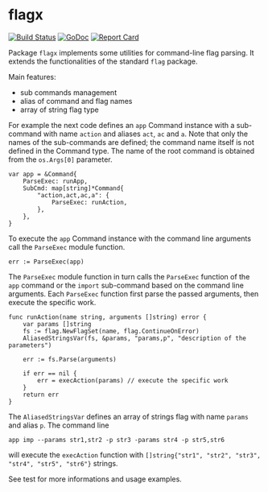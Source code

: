 # flagx

[![Build Status](https://travis-ci.com/mmbros/flagx.svg?branch=main)](https://app.travis-ci.com/github/mmbros/flagx)
[![GoDoc](https://godoc.org/github.com/mmbros/flagx?status.svg)](https://godoc.org/github.com/mmbros/flagx)
[![Report Card](https://goreportcard.com/badge/github.com/mmbros/flagx)](https://goreportcard.com/report/github.com/mmbros/flagx)

Package `flagx` implements some utilities for command-line flag parsing.
It extends the functionalities of the standard `flag` package.

Main features:

- sub commands management
- alias of command and flag names
- array of string flag type

For example the next code defines an `app` Command instance with a sub-command with name `action` and aliases `act`, `ac` and `a`. Note that only the names of the sub-commands are defined; the command name itself is not defined in the Command type. The name of the root command is obtained from the `os.Args[0]` parameter.

```golang
var app = &Command{
    ParseExec: runApp,
    SubCmd: map[string]*Command{
        "action,act,ac,a": {
            ParseExec: runAction,
        },
    },
}
```

To execute the `app` Command instance with the command line arguments call the `ParseExec` module function.

```golang
err := ParseExec(app)
```

The `ParseExec` module function in turn calls the `ParseExec` function of the `app` command or the `import` sub-command based on the command line arguments.
Each `ParseExec` function first parse the passed arguments, then execute the specific work.

```golang
func runAction(name string, arguments []string) error {
    var params []string
    fs := flag.NewFlagSet(name, flag.ContinueOnError)
    AliasedStringsVar(fs, &params, "params,p", "description of the parameters")

    err := fs.Parse(arguments)

    if err == nil {
        err = execAction(params) // execute the specific work
    }
    return err
}
```

The `AliasedStringsVar` defines an array of strings flag with name `params` and alias `p`.
The command line

```shell
app imp --params str1,str2 -p str3 -params str4 -p str5,str6
```

will execute the `execAction` function with `[]string{"str1", "str2", "str3", "str4", "str5", "str6"}` strings.

See test for more informations and usage examples.
